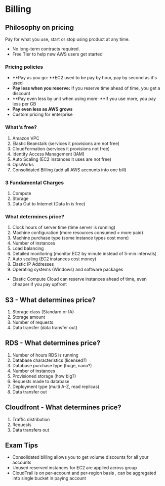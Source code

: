 # Billing

## Philosophy on pricing

Pay for what you use, start or stop using product at any time. 

* No long-term contracts required.
* Free Tier to help new AWS users get started

### Pricing policies

* \*\*Pay as you go: \*\*EC2 used to be pay by hour, pay by second as it's used
* **Pay less when you reserve:** If you reserve time ahead of time, you get a discount
* \*\*Pay even less by unit when using more: \*\*If you use more, you pay less per GB
* **Pay even less as AWS grows**
* Custom pricing for enterprise

### What's free?

1. Amazon VPC
2. Elastic Beanstalk \(services it provisions are not free\)
3. CloudFormation \(services it provisions not free\)
4. Identity Access Management \(IAM\)
5. Auto Scaling \(EC2 instances it uses are not free\)
6. OpsWorks
7. Consolidated Billing \(add all AWS accounts into one bill\)

### 3 Fundamental Charges

1. Compute
2. Storage
3. Data Out to Internet \(Data In is free\)

### What determines price?

1. Clock hours of server time \(time server is running\)
2. Machine configuration \(more resources consumed = more paid\)
3. Machine purchase type \(some instance types cost more\)
4. Number of instances
5. Load balancing
6. Detailed monitoring \(monitor EC2 by minute instead of 5-min intervals\)
7. Auto scaling \(EC2 instances cost money\)
8. Elastic IP Addresses
9. Operating systems \(Windows\) and software packages

* Elastic Compute Cloud can reserve instances ahead of time, even cheaper if you pay upfront

## S3 - What determines price?

1. Storage class \(Standard or IA\)
2. Storage amount
3. Number of requests
4. Data transfer \(data transfer out\)

## RDS - What determines price?

1. Number of hours RDS is running
2. Database characteristics \(licensed?\)
3. Database purchase type \(huge, nano?\)
4. Number of instances
5. Provisioned storage \(how big?\)
6. Requests made to database
7. Deployment type \(multi A-Z, read replicas\)
8. Data transfer out

## Cloudfront - What determines price?

1. Traffic distribution
2. Requests
3. Data transfers out

## Exam Tips

* Consolidated billing allows you to get volume discounts for all your accounts
* Unused reserved instances for EC2 are applied across group
* CloudTrail is on per-account and per-region basis , can be aggregated into single bucket in paying account

